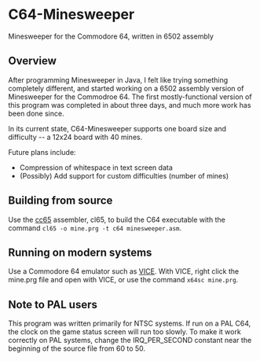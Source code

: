 # C64-Minesweeper
Minesweeper for the Commodore 64, written in 6502 assembly

## Overview
After programming Minesweeper in Java, I felt like trying something completely
different, and started working on a 6502 assembly version of Minesweeper for the
Commodroe 64. The first mostly-functional version of this program was completed 
in about three days, and much more work has been done since.

In its current state, C64-Minesweeper supports one board size and difficulty --
a 12x24 board with 40 mines. 

Future plans include:
- Compression of whitespace in text screen data
- (Possibly) Add support for custom difficulties (number of mines)

## Building from source
Use the [cc65](https://cc65.github.io/) assembler, cl65, to build the C64
executable with the command `cl65 -o mine.prg -t c64 minesweeper.asm`.

## Running on modern systems
Use a Commodore 64 emulator such as [VICE](https://vice-emu.sourceforge.io/).
With VICE, right click the mine.prg file and open with VICE, or use the
command `x64sc mine.prg`.

## Note to PAL users
This program was written primarily for NTSC systems. If run on a PAL C64,
the clock on the game status screen will run too slowly. To make it work
correctly on PAL systems, change the IRQ_PER_SECOND constant near the beginning
of the source file from 60 to 50.
